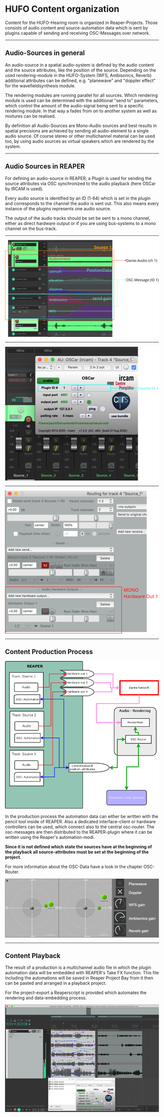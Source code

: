 # HUFO Content organization

Content for the HUFO-Hearing room is organized in Reaper-Projects. Those consists of audio content and source-automation data which is sent by plugins capable of sending and receiving OSC-Messages over network.

---

## Audio-Sources in general

An audio-source in a spatial audio-system is defined by the audio content and the source attributes, like the position of the source. Depending on the used rendering-module in the HUFO-System (WFS, Ambisonics, Reverb) additional attributes can be defined, e.g. "planewave" and "doppler effect" for the wavefieldsynthesis module. 

The rendering modules are running parallel for all sources. Which rendering module is used can be determined with the additional "send to" parameters, which control the amount of the audio-signal being sent to a specific rendering module. In that way a fades from on to another system as well as mixtures can be realised. 

By definition all Audio-Sources are Mono-Audio sources and best results in spatial precisions are achieved by sending all audio-element to a single audio source. Of course stereo or other multichannel material can be used too, by using audio sources as virtual speakers which are rendered by the system.

---

## Audio Sources  in REAPER

For defining an audio-source in REAPER, a Plugin is used for sending the source attributes via OSC synchronized to the audio playback (here OSCar by IRCAM is used).

Every audio source is identified by an ID (1-64) which is set in the plugin and corresponds to the channel the audio is sent out. This also means every instance of the plugins represents one audio source.

The output of the audio tracks should be set be sent to a mono channel, either as direct hardware output or if you are using bus-systems to a mono channel on the bus-track.

---

![reapersource](graphics/reaper_source.svg "One Source in Reaper")

---

![oscar-inreaper](graphics/Reaper-OscarPlugin.svg "OSCar plugin with source ID")

---

![reapearmono](graphics/Reaper_HWmono1.svg "Mono Output Routing")

---

## Content Production Process

![](graphics/ReaperDiagramm.png)

In the production process the automation data can either be written with the pencil tool inside of REAPER. Also a dedicated interface-client or hardware controllers can be used, which connect also to the central osc-router. The osc-messages are then distributed to the REAPER-plugin where it can be written using the Reaper's automation-modi.

**Since it is not defined which state the sources have at the beginning of the playback all source-attributes must be set at the beginning of the project.**

For more information about the OSC-Data have a look in the chapter OSC-Router.


![](graphics/interface-example.png)

---

## Content Playback

The result of a production is a multichannel audio file in which the plugin automation data will be embedded with REAPER's Take FX function. This file including the automations will be saved in Reaper Project Bay from it then can be pasted and arranged in a playback project.

For the project-export a Reaperscript is provided which automates the rendering and data-embedding process.

![](graphics/Playback-project.png)

